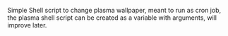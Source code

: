 Simple Shell script to change plasma wallpaper, meant to run as cron job, the plasma shell script can be created as a variable with arguments, will improve later.
